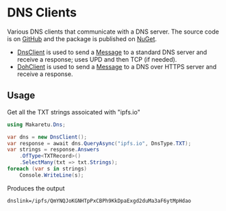 # DNS Clients

Various DNS clients that communicate with a DNS server. The source code is on [GitHub](https://github.com/richardschneider/net-udns) and the package is published on [NuGet](https://www.nuget.org/packages/Makaretu.Dns.Unicast).

- [DnsClient](xref:Makaretu.Dns.DnsClient) is used to send a [Message](xref:Makaretu.Dns.Message) 
  to a standard DNS server and receive a response; uses UPD and then TCP (if needed).
- [DohClient](xref:Makaretu.Dns.DohClient) is used to send a [Message](xref:Makaretu.Dns.Message) 
  to a DNS over HTTPS server and receive a response.

## Usage

Get all the TXT strings assoicated with "ipfs.io"

```csharp
using Makaretu.Dns;

var dns = new DnsClient();
var response = await dns.QueryAsync("ipfs.io", DnsType.TXT);
var strings = response.Answers
    .OfType<TXTRecord>()
    .SelectMany(txt => txt.Strings);
foreach (var s in strings)
    Console.WriteLine(s);
```

Produces the output
```
dnslink=/ipfs/QmYNQJoKGNHTpPxCBPh9KkDpaExgd2duMa3aF6ytMpHdao
```

